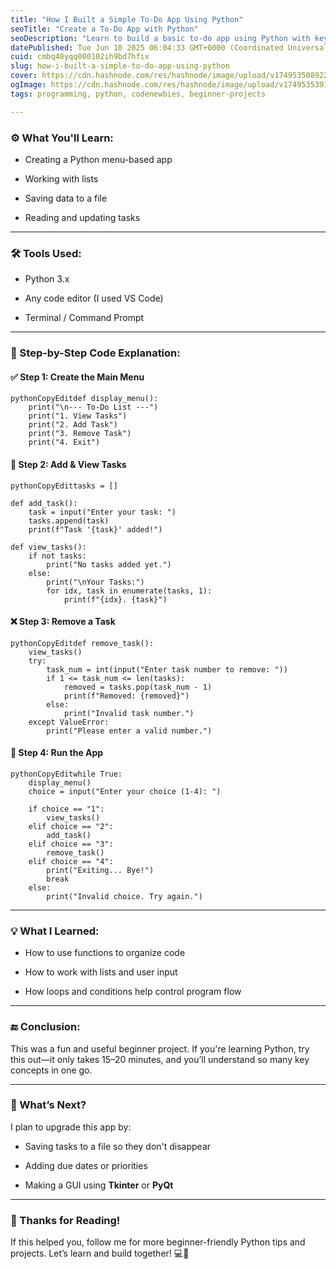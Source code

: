 ```yaml
---
title: "How I Built a Simple To-Do App Using Python"
seoTitle: "Create a To-Do App with Python"
seoDescription: "Learn to build a basic to-do app using Python with key concepts and step-by-step code explanations. Perfect for beginners"
datePublished: Tue Jun 10 2025 06:04:33 GMT+0000 (Coordinated Universal Time)
cuid: cmbq48yqq000102ih9bd7hfix
slug: how-i-built-a-simple-to-do-app-using-python
cover: https://cdn.hashnode.com/res/hashnode/image/upload/v1749535089223/6e914832-ee33-4b37-975a-2b71a4aa4e88.png
ogImage: https://cdn.hashnode.com/res/hashnode/image/upload/v1749535391934/ff730ade-953d-44ae-b241-ac4b2a906b35.png
tags: programming, python, codenewbies, beginner-projects

---
```


### ⚙️ What You'll Learn:

* Creating a Python menu-based app
    
* Working with lists
    
* Saving data to a file
    
* Reading and updating tasks
    

---

### 🛠️ Tools Used:

* Python 3.x
    
* Any code editor (I used VS Code)
    
* Terminal / Command Prompt
    

---

### 🧩 Step-by-Step Code Explanation:

#### ✅ Step 1: Create the Main Menu

```plaintext
pythonCopyEditdef display_menu():
    print("\n--- To-Do List ---")
    print("1. View Tasks")
    print("2. Add Task")
    print("3. Remove Task")
    print("4. Exit")
```

#### 📝 Step 2: Add & View Tasks

```plaintext
pythonCopyEdittasks = []

def add_task():
    task = input("Enter your task: ")
    tasks.append(task)
    print(f"Task '{task}' added!")

def view_tasks():
    if not tasks:
        print("No tasks added yet.")
    else:
        print("\nYour Tasks:")
        for idx, task in enumerate(tasks, 1):
            print(f"{idx}. {task}")
```

#### ❌ Step 3: Remove a Task

```plaintext
pythonCopyEditdef remove_task():
    view_tasks()
    try:
        task_num = int(input("Enter task number to remove: "))
        if 1 <= task_num <= len(tasks):
            removed = tasks.pop(task_num - 1)
            print(f"Removed: {removed}")
        else:
            print("Invalid task number.")
    except ValueError:
        print("Please enter a valid number.")
```

#### 🔁 Step 4: Run the App

```plaintext
pythonCopyEditwhile True:
    display_menu()
    choice = input("Enter your choice (1-4): ")
    
    if choice == "1":
        view_tasks()
    elif choice == "2":
        add_task()
    elif choice == "3":
        remove_task()
    elif choice == "4":
        print("Exiting... Bye!")
        break
    else:
        print("Invalid choice. Try again.")
```

---

### 💡 What I Learned:

* How to use functions to organize code
    
* How to work with lists and user input
    
* How loops and conditions help control program flow
    

---

### 🔚 Conclusion:

This was a fun and useful beginner project. If you're learning Python, try this out—it only takes 15–20 minutes, and you’ll understand so many key concepts in one go.

---

### 🔁 What’s Next?

I plan to upgrade this app by:

* Saving tasks to a file so they don't disappear
    
* Adding due dates or priorities
    
* Making a GUI using **Tkinter** or **PyQt**
    

---

### 🙌 Thanks for Reading!

If this helped you, follow me for more beginner-friendly Python tips and projects. Let’s learn and build together! 💻🐍